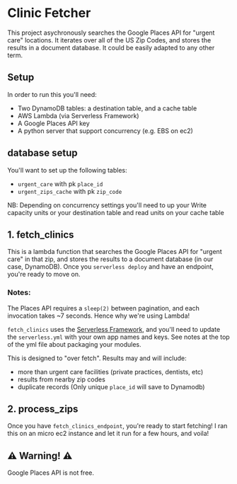 # Clinic Fetcher

This project asychronously searches the Google Places API for "urgent care" locations. It iterates over all of the US Zip Codes, and stores the results in a document database. It could be easily adapted to any other term.



## Setup

In order to run this you'll need:
- Two DynamoDB tables: a destination table, and a cache table
- AWS Lambda (via Serverless Framework)
- A Google Places API key
- A python server that support concurrency (e.g. EBS on ec2)

## database setup

You'll want to set up the following tables:

- `urgent_care` with pk `place_id` 
- `urgent_zips_cache` with pk `zip_code` 

NB: Depending on concurrency settings you'll need to up your Write capacity units or your destination table and read units on your cache table

## 1. fetch_clinics

This is a lambda function that searches the Google Places API for "urgent care" in that zip, and stores the results to a document database (in our case, DynamoDB). Once you `serverless deploy` and have an endpoint, you're ready to move on.

### Notes:

The Places API requires a `sleep(2)` between pagination, and each invocation takes ~7 seconds. Hence why we're using Lambda!

`fetch_clinics` uses the [Serverless Framework](http://serverless.com/), and you'll need to update the `serverless.yml` with your own app names and keys. See notes at the top of the yml file about packaging your modules.

This is designed to "over fetch". Results may and will include: 
- more than urgent care facilities (private practices, dentists, etc)
- results from nearby zip codes 
- duplicate records (Only unique `place_id` will save to Dynamodb)


## 2. process_zips

Once you have `fetch_clinics_endpoint`, you're ready to start fetching! I ran this on an micro ec2 instance and let it run for a few hours, and voila!  

## ⚠️ Warning! ⚠️

Google Places API is not free.